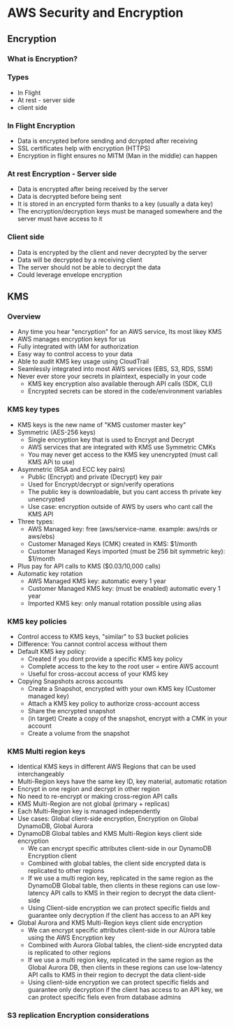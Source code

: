 # AWS Security and Encryption

## Encryption

### What is Encryption?


### Types
 - In Flight
 - At rest - server side
 - client side
 
### In Flight Encryption
 - Data is encrypted before sending and dcrypted after receiving 
 - SSL certificates help with encryption (HTTPS)
 - Encryption in flight ensures no MITM (Man in the middle) can happen

### At rest Encryption - Server side 
 - Data is encrypted after being received by the server
 - Data is decrypted before being sent
 - It is stored in an encrypted form thanks to a key (usually a data key)
 - The encryption/decryption keys must be managed somewhere and the server must have access to it

### Client side
 - Data is encrypted by the client and never decrypted by the server
 - Data will be decrypted by a receiving client
 - The server should not be able to decrypt the data
 - Could leverage envelope encryption
  
## KMS

### Overview
 - Any time you hear "encryption" for an AWS service, Its most likey KMS
 - AWS manages encryption keys for us
 - Fully integrated with IAM for authorization
 - Easy way to control access to your data
 - Able to audit KMS key usage using CloudTrail
 - Seamlessly integrated into most AWS services (EBS, S3, RDS, SSM)
 - Never ever store your secrets in plaintext, especially in your code
   - KMS key encryption also available therough API calls (SDK, CLI)
   - Encrypted secrets can be stored in the code/environment variables
 
### KMS key types
 - KMS keys is the new name of "KMS customer master key"
 - Symmetric (AES-256 keys)
   - Single encryption key that is used to Encrypt and Decrypt
   - AWS services that are integrated with KMS use Symmetric CMKs
   - You may never get access to the KMS key unencrypted (must call KMS APi to use)
 - Asymmetric (RSA and ECC key pairs)
   - Public (Encrypt) and private (Decrypt) key pair
   - Used for Encrypt/decrypt or sign/verify operations
   - The public key is downloadable, but you cant access th private key unencrypted
   - Use case: encryption outside of AWS by users who cant call the KMS API
 - Three types:
   - AWS Managed key: free (aws/service-name. example: aws/rds or aws/ebs)
   - Customer Managed Keys (CMK) created in KMS: $1/month
   - Customer Managed Keys imported (must be 256 bit symmetric key): $1/month
 - Plus pay for API calls to KMS ($0.03/10,000 calls)   
 - Automatic key rotation
   - AWS Managed KMS key: automatic every 1 year
   - Customer Managed KMS key: (must be enabled) automatic every 1 year
   - Imported KMS key: only manual rotation possible using alias

### KMS key policies
 - Control access to KMS keys, "similar" to S3 bucket policies
 - Difference: You cannot control access without them
 - Default KMS key policy:
   - Created if you dont provide a specific KMS key policy
   - Complete access to the key to the root user = entire AWS account
   - Useful for cross-accout access of your KMS key
 - Copying Snapshots across accounts
   - Create a Snapshot, encrypted with your own KMS key (Customer managed key)
   - Attach a KMS key policy to authorize cross-account access
   - Share the encrypted snapshot
   - (in target) Create a copy of the snapshot, encrypt with a CMK in your account
   - Create a volume from the snapshot

### KMS Multi region keys
 
 - Identical KMS keys in different AWS Regions that can be used interchangeably
 - Multi-Region keys have the same key ID, key material, automatic rotation 
 - Encrypt in one region and decrypt in other region
 - No need to re-encrypt or making cross-region API calls
 - KMS Multi-Region are not global (primary + replicas)
 - Each Multi-Region key is managed independently
 - Use cases: Global client-side encryption, Encryption on Global DynamoDB, Global Aurora
 - DynamoDB Global tables and KMS Multi-Region keys client side encryption
   - We can encrypt specific attributes client-side in our DynamoDB Encryption client
   - Combined with global tables, the client side encrypted data is replicated to other regions
   - If we use a multi region key, replicated in the same region as the DynamoDB Global table, then clients in these regions can use low-latency API calls to KMS in their region to decrypt the data client-side
   - Using Client-side encryption we can protect specific fields and guarantee only decryption if the client has access to an API key 
 - Global Aurora and KMS Multi-Region keys client side encryption
   - We can encrypt specific attributes client-side in our AUrora table using the AWS Encryption key
   - Combined with Aurora Global tables, the client-side encrypted data is replicated to other regions
   - If we use a multi region key, replicated in the same region as the Global Aurora DB, then clients in these regions can use low-latency API calls to KMS in their region to decrypt the data client-side
   - Using client-side encryption we can protect specific fields and guarantee only decryption if the client has access to an API key, we can protect specific fiels even from database admins

### S3 replication Encryption considerations

